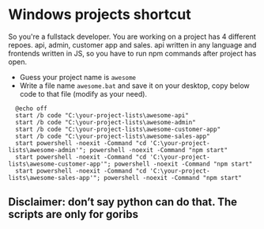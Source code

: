 # Windows projects shortcut

So you're a fullstack developer. You are working on a project has 4 different repoes. api, admin, customer app and sales.
api written in any language and frontends written in JS, so you have to run npm commands after project has open.
* Guess your project name is `awesome`
* Write a file name `awesome.bat` and save it on your desktop, copy below code to that file (modify as your need).

```
  @echo off
  start /b code "C:\your-project-lists\awesome-api"
  start /b code "C:\your-project-lists\awesome-admin" 
  start /b code "C:\your-project-lists\awesome-customer-app" 
  start /b code "C:\your-project-lists\awesome-sales-app" 
  start powershell -noexit -Command "cd 'C:\your-project-lists\awesome-admin'"; powershell -noexit -Command "npm start"
  start powershell -noexit -Command "cd 'C:\your-project-lists\awesome-customer-app'"; powershell -noexit -Command "npm start"
  start powershell -noexit -Command "cd 'C:\your-project-lists\awesome-sales-app'"; powershell -noexit -Command "npm start"
```


## Disclaimer: don’t say python can do that. The scripts are only for goribs
